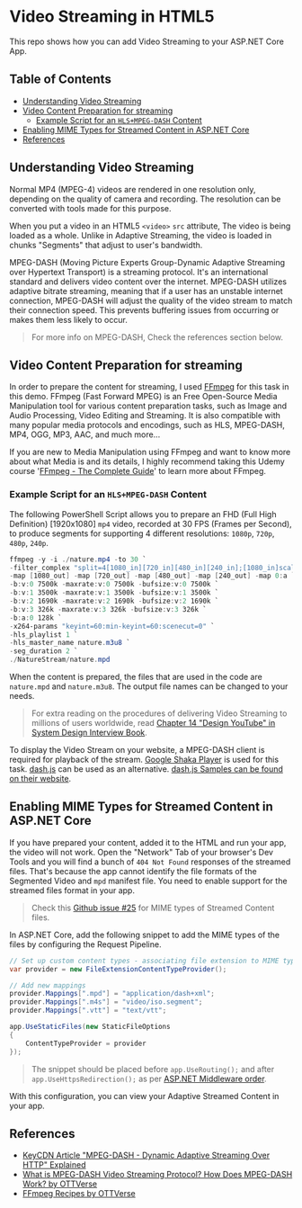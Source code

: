 # Video Streaming in HTML5

This repo shows how you can add Video Streaming to your ASP.NET Core App.

## Table of Contents

+ [Understanding Video Streaming](#understanding-video-streaming)
+ [Video Content Preparation for streaming](#video-content-preparation-for-streaming)
  + [Example Script for an `HLS+MPEG-DASH` Content](#example-script-for-an-hlsmpeg-dash-content)
+ [Enabling MIME Types for Streamed Content in ASP.NET Core](#enabling-mime-types-for-streamed-content-in-aspnet-core)
+ [References](#references)

## Understanding Video Streaming

Normal MP4 (MPEG-4) videos are rendered in one resolution only, depending on the quality of camera and recording. The resolution can be converted with tools made for this purpose.

When you put a video in an HTML5 `<video>` `src` attribute, The video is being loaded as a whole. Unlike in Adaptive Streaming, the video is loaded in chunks "Segments" that adjust to user's bandwidth.

MPEG-DASH (Moving Picture Experts Group-Dynamic Adaptive Streaming over Hypertext Transport) is a streaming protocol. It's an international standard and delivers video content over the internet. MPEG-DASH utilizes adaptive bitrate streaming, meaning that if a user has an unstable internet connection, MPEG-DASH will adjust the quality of the video stream to match their connection speed. This prevents buffering issues from occurring or makes them less likely to occur.

> For more info on MPEG-DASH, Check the references section below.

## Video Content Preparation for streaming

In order to prepare the content for streaming, I used [FFmpeg](https://ffmpeg.org/) for this task in this demo. FFmpeg (Fast Forward MPEG) is an Free Open-Source Media Manipulation tool for various content preparation tasks, such as Image and Audio Processing, Video Editing and Streaming. It is also compatible with many popular media protocols and encodings, such as HLS, MPEG-DASH, MP4, OGG, MP3, AAC, and much more...

If you are new to Media Manipulation using FFmpeg and want to know more about what Media is and its details, I highly recommend taking this Udemy course '[FFmpeg - The Complete Guide](https://www.udemy.com/course/ffmpeg-the-complete-guide/)' to learn more about FFmpeg.

### Example Script for an `HLS+MPEG-DASH` Content

The following PowerShell Script allows you to prepare an FHD (Full High Definition) [1920x1080] `mp4` video, recorded at 30 FPS (Frames per Second), to produce segments for supporting 4 different resolutions: `1080p`, `720p`, `480p`, `240p`.

```powershell
ffmpeg -y -i ./nature.mp4 -to 30 `
-filter_complex "split=4[1080_in][720_in][480_in][240_in];[1080_in]scale=-2:1080,drawtext=fontfile='c\:/Windows/Fonts/courbd.ttf':text=1080p:fontsize=50[1080_out];[720_in]scale=-2:720,drawtext=fontfile='c\:/Windows/Fonts/courbd.ttf':text=720p:fontsize=50[720_out];[480_in]scale=-2:480,drawtext=fontfile='c\:/Windows/Fonts/courbd.ttf':text=480p:fontsize=50[480_out];[240_in]scale=-2:240,drawtext=fontfile='c\:/Windows/Fonts/courbd.ttf':text=240p:fontsize=50[240_out]" `
-map [1080_out] -map [720_out] -map [480_out] -map [240_out] -map 0:a `
-b:v:0 7500k -maxrate:v:0 7500k -bufsize:v:0 7500k `
-b:v:1 3500k -maxrate:v:1 3500k -bufsize:v:1 3500k `
-b:v:2 1690k -maxrate:v:2 1690k -bufsize:v:2 1690k `
-b:v:3 326k -maxrate:v:3 326k -bufsize:v:3 326k `
-b:a:0 128k `
-x264-params "keyint=60:min-keyint=60:scenecut=0" `
-hls_playlist 1 `
-hls_master_name nature.m3u8 `
-seg_duration 2 `
./NatureStream/nature.mpd
```

When the content is prepared, the files that are used in the code are `nature.mpd` and `nature.m3u8`. The output file names can be changed to your needs.

> For extra reading on the procedures of delivering Video Streaming to millions of users worldwide, read [Chapter 14 "Design YouTube" in System Design Interview Book](https://printige.net/product/system-design-interview-an-insider-guide/).

To display the Video Stream on your website, a MPEG-DASH client is required for playback of the stream. [Google Shaka Player](https://github.com/shaka-project/shaka-player) is used for this task. [dash.js](https://github.com/Dash-Industry-Forum/dash.js) can be used as an alternative. [dash.js Samples can be found on their website](https://reference.dashif.org/dash.js/latest/samples/index.html).

## Enabling MIME Types for Streamed Content in ASP.NET Core

If you have prepared your content, added it to the HTML and run your app, the video will not work. Open the "Network" Tab of your browser's Dev Tools and you will find a bunch of `404 Not Found` responses of the streamed files. That's because the app cannot identify the file formats of the Segmented Video and `mpd` manifest file. You need to enable support for the streamed files format in your app.

> Check this [Github issue #25](https://github.com/Dash-Industry-Forum/Ingest/issues/25) for MIME types of Streamed Content files.

In ASP.NET Core, add the following snippet to add the MIME types of the files by configuring the Request Pipeline.

```c#
// Set up custom content types - associating file extension to MIME type
var provider = new FileExtensionContentTypeProvider();

// Add new mappings
provider.Mappings[".mpd"] = "application/dash+xml";
provider.Mappings[".m4s"] = "video/iso.segment";
provider.Mappings[".vtt"] = "text/vtt";

app.UseStaticFiles(new StaticFileOptions 
{ 
    ContentTypeProvider = provider
});
```

> The snippet should be placed before `app.UseRouting();` and after `app.UseHttpsRedirection();` as per [ASP.NET Middleware order](https://docs.microsoft.com/en-us/aspnet/core/fundamentals/middleware/?view=aspnetcore-6.0#order).

With this configuration, you can view your Adaptive Streamed Content in your app.

## References

+ [KeyCDN Article "MPEG-DASH - Dynamic Adaptive Streaming Over HTTP" Explained](https://www.keycdn.com/support/mpeg-dash)
+ [What is MPEG-DASH Video Streaming Protocol? How Does MPEG-DASH Work? by OTTVerse](https://ottverse.com/mpeg-dash-video-streaming-the-complete-guide/)
+ [FFmpeg Recipes by OTTVerse](https://ottverse.com/recipes-in-ffmpeg/)
